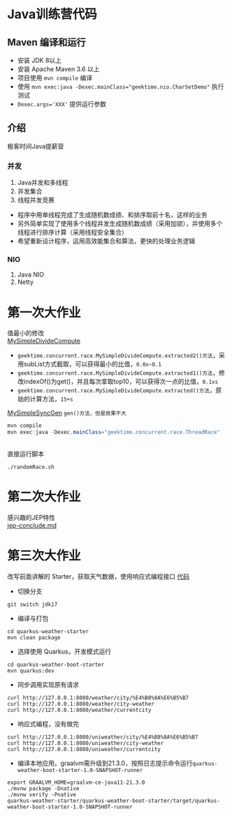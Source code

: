 # Java训练营代码

## Maven 编译和运行

* 安装 JDK 8以上
* 安装 Apache Maven 3.6 以上
* 项目使用 `mvn compile` 编译
* 使用 `mvn exec:java -Dexec.mainClass="geektime.nio.CharSetDemo"` 执行测试
* `Dexec.args='XXX'` 提供运行参数

## 介绍
极客时间Java提薪营

### 并发
1. Java并发和多线程
2. 并发集合
3. 线程并发竞赛
 - 程序中用单线程完成了生成随机数成绩、和排序取前十名，这样的业务
 - 另外简单实现了使用多个线程并发生成随机数成绩（采用加锁），并使用多个线程进行排序计算（采用线程安全集合）
 - 希望重新设计程序，运用高效能集合和算法，更快的处理业务逻辑

### NIO
1. Java NIO
2. Netty


# 第一次大作业
值最小的修改<br/>
[MySimpleDivideCompute](https://github.com/GitJumping/shihang_project/blob/main/src/main/java/geektime/concurrent/race/MySimpleDivideCompute.java)
- ``geektime.concurrent.race.MySimpleDivideCompute.extracted2()方法``，采用subList方式截取，可以获得最小的比值，`0.0x~0.1`
- ``geektime.concurrent.race.MySimpleDivideCompute.extracted1()方法``，修改indexOf()为get()，并且每次拿取top10，可以获得次一点的比值，`0.1xs`
- ``geektime.concurrent.race.MySimpleDivideCompute.extracted()方法``，原始的计算方法，`15+s`

[MySimpleSyncGen](https://github.com/GitJumping/shihang_project/blob/main/src/main/java/geektime/concurrent/race/MySimpleSyncGen.java)
  ``gen()方法，但是效果不大``


```java
mvn compile
mvn exec:java -Dexec.mainClass="geektime.concurrent.race.ThreadRace"
```
<br/>
直接运行脚本

```shell
./randomRace.sh
```

# 第二次大作业
感兴趣的JEP特性<br/>
[jep-conclude.md](https://github.com/GitJumping/shihang_project/blob/main/jep-conclude.md)


# 第三次大作业
改写前面讲解的 Starter，获取天气数据，使用响应式编程接口
[代码](https://github.com/GitJumping/shihang_project/tree/main)

- 切换分支
```shell
git switch jdk17
```

- 编译与打包
```shell
cd quarkus-weather-starter
mvn clean package
```

- 选择使用 Quarkus，开发模式运行
```shell
cd quarkus-weather-boot-starter
mvn quarkus:dev
```

- 同步调用实现原有请求
```shell
curl http://127.0.0.1:8080/weather/city/%E4%B8%8A%E6%B5%B7
curl http://127.0.0.1:8080/weather/city-weather
curl http://127.0.0.1:8080/weather/currentcity
```

- 响应式编程，没有做完
```shell
curl http://127.0.0.1:8080/uniweather/city/%E4%B8%8A%E6%B5%B7
curl http://127.0.0.1:8080/uniweather/city-weather
curl http://127.0.0.1:8080/uniweather/currentcity
```
- 编译本地应用。graalvm需升级到21.3.0，按照日志提示命令运行`quarkus-weather-boot-starter-1.0-SNAPSHOT-runner`
```shell
export GRAALVM_HOME=graalvm-ce-java11-21.3.0
./mvnw package -Dnative
./mvnw verify -Pnative
quarkus-weather-starter/quarkus-weather-boot-starter/target/quarkus-weather-boot-starter-1.0-SNAPSHOT-runner 
```